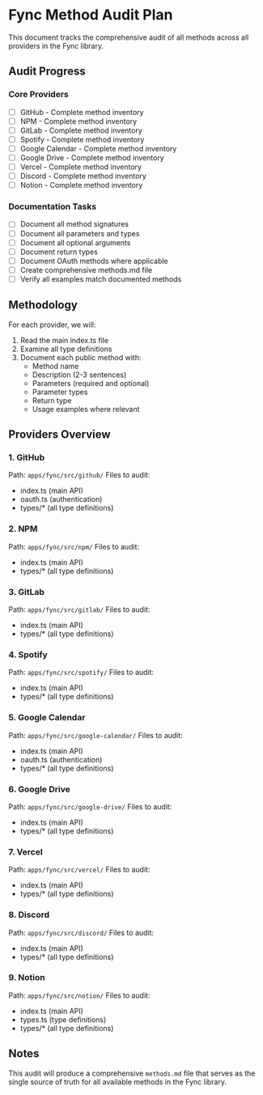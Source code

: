 # Fync Method Audit Plan

This document tracks the comprehensive audit of all methods across all providers in the Fync library.

## Audit Progress

### Core Providers
- [ ] GitHub - Complete method inventory
- [ ] NPM - Complete method inventory
- [ ] GitLab - Complete method inventory
- [ ] Spotify - Complete method inventory
- [ ] Google Calendar - Complete method inventory
- [ ] Google Drive - Complete method inventory
- [ ] Vercel - Complete method inventory
- [ ] Discord - Complete method inventory
- [ ] Notion - Complete method inventory

### Documentation Tasks
- [ ] Document all method signatures
- [ ] Document all parameters and types
- [ ] Document all optional arguments
- [ ] Document return types
- [ ] Document OAuth methods where applicable
- [ ] Create comprehensive methods.md file
- [ ] Verify all examples match documented methods

## Methodology

For each provider, we will:
1. Read the main index.ts file
2. Examine all type definitions
3. Document each public method with:
   - Method name
   - Description (2-3 sentences)
   - Parameters (required and optional)
   - Parameter types
   - Return type
   - Usage examples where relevant

## Providers Overview

### 1. GitHub
Path: `apps/fync/src/github/`
Files to audit:
- index.ts (main API)
- oauth.ts (authentication)
- types/* (all type definitions)

### 2. NPM
Path: `apps/fync/src/npm/`
Files to audit:
- index.ts (main API)
- types/* (all type definitions)

### 3. GitLab
Path: `apps/fync/src/gitlab/`
Files to audit:
- index.ts (main API)
- types/* (all type definitions)

### 4. Spotify
Path: `apps/fync/src/spotify/`
Files to audit:
- index.ts (main API)
- types/* (all type definitions)

### 5. Google Calendar
Path: `apps/fync/src/google-calendar/`
Files to audit:
- index.ts (main API)
- oauth.ts (authentication)
- types/* (all type definitions)

### 6. Google Drive
Path: `apps/fync/src/google-drive/`
Files to audit:
- index.ts (main API)
- types/* (all type definitions)

### 7. Vercel
Path: `apps/fync/src/vercel/`
Files to audit:
- index.ts (main API)
- types/* (all type definitions)

### 8. Discord
Path: `apps/fync/src/discord/`
Files to audit:
- index.ts (main API)
- types/* (all type definitions)

### 9. Notion
Path: `apps/fync/src/notion/`
Files to audit:
- index.ts (main API)
- types.ts (type definitions)
- types/* (all type definitions)

## Notes

This audit will produce a comprehensive `methods.md` file that serves as the single source of truth for all available methods in the Fync library.
